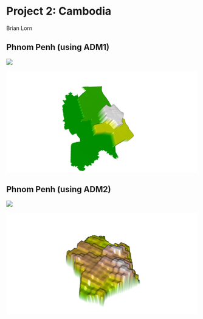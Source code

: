 # Project 2: Cambodia

Brian Lorn

## Phnom Penh (using ADM1)

![](khm_PP_1.png)

![](khm_1_pop.png)

## Phnom Penh (using ADM2)

![](khm_PP_2.png)

![](khm_2_pop.png)
